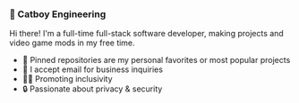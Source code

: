 ### 🐾 Catboy Engineering
Hi there! I'm a full-time full-stack software developer, making projects and video game mods in my free time.
- 📌 Pinned repositories are my personal favorites or most popular projects
- 📧 I accept email for business inquiries
- 🏳️‍🌈 Promoting inclusivity
- 🔒 Passionate about privacy & security
